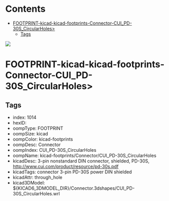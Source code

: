 



Contents
========

* [FOOTPRINT-kicad-kicad-footprints-Connector-CUI_PD-30S_CircularHoles>](#footprint-kicad-kicad-footprints-connector-cui_pd-30s_circularholes)
	* [Tags](#tags)
  
![][im]
# FOOTPRINT-kicad-kicad-footprints-Connector-CUI_PD-30S_CircularHoles>

## Tags

- index: 1014
- hexID: 
- oompType: FOOTPRINT
- oompSize: kicad
- oompColor: kicad-footprints
- oompDesc: Connector
- oompIndex: CUI_PD-30S_CircularHoles
- oompName: kicad-footprints/Connector/CUI_PD-30S_CircularHoles
- kicadDesc: 3-pin nonstandard DIN connector, shielded, PD-30S, http://www.cui.com/product/resource/pd-30s.pdf
- kicadTags: connector 3-pin PD-30S power DIN shielded
- kicadAttr: through_hole
- kicad3DModel: ${KICAD6_3DMODEL_DIR}/Connector.3dshapes/CUI_PD-30S_CircularHoles.wrl



[im]: image.png
